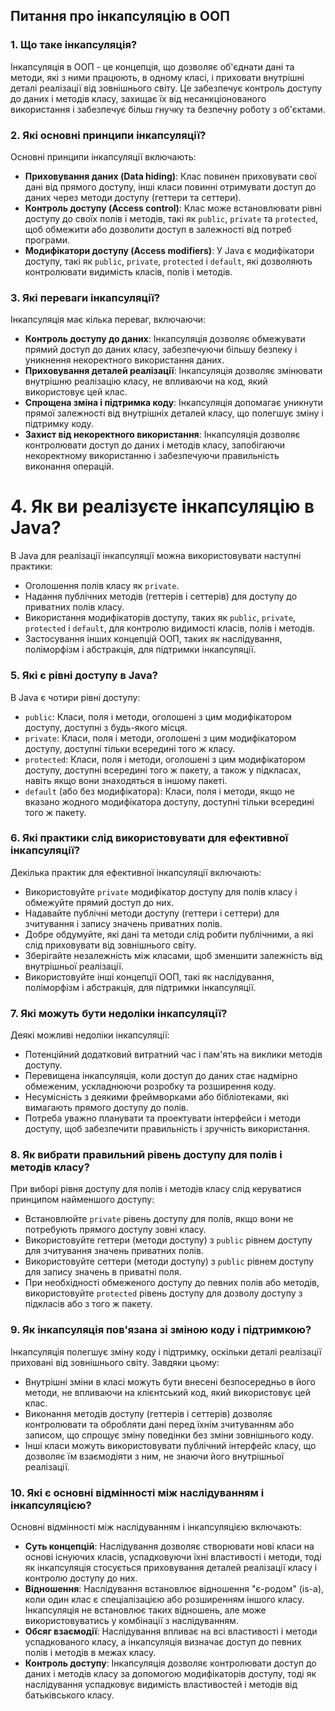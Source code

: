 ## Питання про інкапсуляцію в ООП

### 1. Що таке інкапсуляція?
Інкапсуляція в ООП - це концепція, що дозволяє об'єднати дані та методи, які з ними працюють, в одному класі, і приховати внутрішні деталі реалізації від зовнішнього світу. Це забезпечує контроль доступу до даних і методів класу, захищає їх від несанкціонованого використання і забезпечує більш гнучку та безпечну роботу з об'єктами.

### 2. Які основні принципи інкапсуляції?
Основні принципи інкапсуляції включають:
- **Приховування даних (Data hiding)**: Клас повинен приховувати свої дані від прямого доступу, інші класи повинні отримувати доступ до даних через методи доступу (геттери та сеттери).
- **Контроль доступу (Access control)**: Клас може встановлювати рівні доступу до своїх полів і методів, такі як `public`, `private` та `protected`, щоб обмежити або дозволити доступ в залежності від потреб програми.
- **Модифікатори доступу (Access modifiers)**: У Java є модифікатори доступу, такі як `public`, `private`, `protected` і `default`, які дозволяють контролювати видимість класів, полів і методів.

### 3. Які переваги інкапсуляції?
Інкапсуляція має кілька переваг, включаючи:
- **Контроль доступу до даних**: Інкапсуляція дозволяє обмежувати прямий доступ до даних класу, забезпечуючи більшу безпеку і уникнення некоректного використання даних.
- **Приховування деталей реалізації**: Інкапсуляція дозволяє змінювати внутрішню реалізацію класу, не впливаючи на код, який використовує цей клас.
- **Спрощена зміна і підтримка коду**: Інкапсуляція допомагає уникнути прямої залежності від внутрішніх деталей класу, що полегшує зміну і підтримку коду.
- **Захист від некоректного використання**: Інкапсуляція дозволяє контролювати доступ до даних і методів класу, запобігаючи некоректному використанню і забезпечуючи правильність виконання операцій.

# 4. Як ви реалізуєте інкапсуляцію в Java?
В Java для реалізації інкапсуляції можна використовувати наступні практики:
- Оголошення полів класу як `private`.
- Надання публічних методів (геттерів і сеттерів) для доступу до приватних полів класу.
- Використання модифікаторів доступу, таких як `public`, `private`, `protected` і `default`, для контролю видимості класів, полів і методів.
- Застосування інших концепцій ООП, таких як наслідування, поліморфізм і абстракція, для підтримки інкапсуляції.

### 5. Які є рівні доступу в Java?
В Java є чотири рівні доступу:
- `public`: Класи, поля і методи, оголошені з цим модифікатором доступу, доступні з будь-якого місця.
- `private`: Класи, поля і методи, оголошені з цим модифікатором доступу, доступні тільки всередині того ж класу.
- `protected`: Класи, поля і методи, оголошені з цим модифікатором доступу, доступні всередині того ж пакету, а також у підкласах, навіть якщо вони знаходяться в іншому пакеті.
- `default` (або без модифікатора): Класи, поля і методи, якщо не вказано жодного модифікатора доступу, доступні тільки всередині того ж пакету.

### 6. Які практики слід використовувати для ефективної інкапсуляції?
Декілька практик для ефективної інкапсуляції включають:
- Використовуйте `private` модифікатор доступу для полів класу і обмежуйте прямий доступ до них.
- Надавайте публічні методи доступу (геттери і сеттери) для зчитування і запису значень приватних полів.
- Добре обдумуйте, які дані та методи слід робити публічними, а які слід приховувати від зовнішнього світу.
- Зберігайте незалежність між класами, щоб зменшити залежність від внутрішньої реалізації.
- Використовуйте інші концепції ООП, такі як наслідування, поліморфізм і абстракція, для підтримки інкапсуляції.

### 7. Які можуть бути недоліки інкапсуляції?
Деякі можливі недоліки інкапсуляції:
- Потенційний додатковий витратний час і пам'ять на виклики методів доступу.
- Перевищена інкапсуляція, коли доступ до даних стає надмірно обмеженим, ускладнюючи розробку та розширення коду.
- Несумісність з деякими фреймворками або бібліотеками, які вимагають прямого доступу до полів.
- Потреба уважно планувати та проектувати інтерфейси і методи доступу, щоб забезпечити правильність і зручність використання.

### 8. Як вибрати правильний рівень доступу для полів і методів класу?
При виборі рівня доступу для полів і методів класу слід керуватися принципом найменшого доступу:
- Встановлюйте `private` рівень доступу для полів, якщо вони не потребують прямого доступу зовні класу.
- Використовуйте геттери (методи доступу) з `public` рівнем доступу для зчитування значень приватних полів.
- Використовуйте сеттери (методи доступу) з `public` рівнем доступу для запису значень в приватні поля.
- При необхідності обмеженого доступу до певних полів або методів, використовуйте `protected` рівень доступу для дозволу доступу з підкласів або з того ж пакету.

### 9. Як інкапсуляція пов'язана зі зміною коду і підтримкою?
Інкапсуляція полегшує зміну коду і підтримку, оскільки деталі реалізації приховані від зовнішнього світу. Завдяки цьому:
- Внутрішні зміни в класі можуть бути внесені безпосередньо в його методи, не впливаючи на клієнтський код, який використовує цей клас.
- Виконання методів доступу (геттерів і сеттерів) дозволяє контролювати та обробляти дані перед їхнім зчитуванням або записом, що спрощує зміну поведінки без зміни зовнішнього коду.
- Інші класи можуть використовувати публічний інтерфейс класу, що дозволяє їм взаємодіяти з ним, не знаючи його внутрішньої реалізації.

### 10. Які є основні відмінності між наслідуванням і інкапсуляцією?
Основні відмінності між наслідуванням і інкапсуляцією включають:
- **Суть концепцій**: Наслідування дозволяє створювати нові класи на основі існуючих класів, успадковуючи їхні властивості і методи, тоді як інкапсуляція стосується приховування деталей реалізації класу і контролю доступу до них.
- **Відношення**: Наслідування встановлює відношення "є-родом" (is-a), коли один клас є спеціалізацією або розширенням іншого класу. Інкапсуляція не встановлює таких відношень, але може використовуватись у комбінації з наслідуванням.
- **Обсяг взаємодії**: Наслідування впливає на всі властивості і методи успадкованого класу, а інкапсуляція визначає доступ до певних полів і методів в межах класу.
- **Контроль доступу**: Інкапсуляція дозволяє контролювати доступ до даних і методів класу за допомогою модифікаторів доступу, тоді як наслідування успадковує видимість властивостей і методів від батьківського класу.